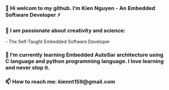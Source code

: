 <h3>👋 Hi welcom to my github. I’m Kien Nguyen - An Embedded Software Developer ⚡</h3>
<h3>🔭 I am passionate about creativity and science:</h3>
          - The Self-Taught Embedded Software Developer

                    
<h3>🌱 I’m currently learning Embedded AutoSar architecture using C language and python programming language. I love learning and never stop it.</h3>  
<h3>📫 How to reach me: kiennt159@gmail.com</h3>
<!---
KienNguyen9/KienNguyen9 is a ✨ special ✨ repository because its `README.md` (this file) appears on your GitHub profile.
You can click the Preview link to take a look at your changes.
--->
